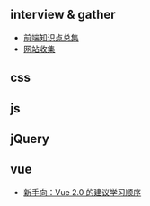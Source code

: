 ## interview & gather

- [前端知识点总集](https://github.com/threegeese/WEB/tree/master/Notes/2019-03-02-web.md)
- [网站收集](https://github.com/threegeese/WEB/tree/master/Notes/2019-03-04-gather.md)

## css



## js


## jQuery



## vue

- [新手向：Vue 2.0 的建议学习顺序](https://github.com/threegeese/WEB/blob/master/Notes/vue-learning.md)